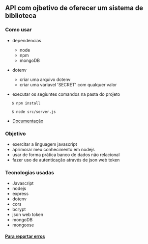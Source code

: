 ## API com ojbetivo de oferecer um sistema de biblioteca

   ### Como usar
   -  dependencias
      - node
      - npm
      - mongoDB
      
   - dotenv
      - criar uma arquivo dotenv
      - criar uma variavel 'SECRET' com qualquer valor

   - executar os segiuntes comandos na pasta do projeto
   ```
      $ npm install

      $ node src/server.js
   ```
   - <a href="https://github.com/eduardosdl/LibraryAPI/wiki"> Documentação </a>

   ### Objetivo
   - exercitar a linguagem javascript
   - aprimorar meu conhecimento em nodejs
   - usar de forma prática banco de dados não relacional
   - fazer uso de autenticação através de json web token

   ### Tecnologias usadas
   - Javascript
   - nodejs
   - express
   - dotenv
   - cors
   - bcrypt
   - json web token
   - mongoDB
   - mongoose

   #### <a href="https://github.com/eduardosdl/LibraryAPI/issues"> Para reportar erros</a>
